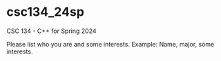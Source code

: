 # csc134_24sp
CSC 134 - C++ for Spring 2024

Please list who you are and some interests.
Example: Name, major, some interests.
